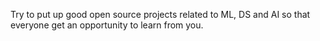 Try to put up good open source projects related to ML, DS and AI so that everyone get an opportunity to learn from you.
